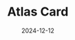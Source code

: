 ---  
layout: startup_page  
title: "Atlas Card"  
id: "atlascard.com"  
permalink: "/atlascardatlascard.com12122024/"  
website: "https://atlascard.com/"  
funding_round: "Series B"  
funding_amount: "$27M"  
investors: "Marathon, Eric Schmidt, Olaf Carlson-Wee, Anton Levy"  
about: "Atlas Card is a members-only concierge service and charge card providing access to exclusive experiences. It offers an intuitive mobile app, text-based concierge, and a premium metal card with features like no preset spending limits and virtual cards. The company focuses on delivering a seamless and high-value spending experience for its members."  
markets: "Fintech, Concierge Services, Financial Services"  
hq: "San Francisco, California, United States"  
founded_year: "2023"  
linkedin: "https://www.linkedin.com/company/atlascard"  
twitter: ""  
instagram: ""  
facebook: ""  
crunchbase: ""  
pitchbook: ""  

date_display: "12-Dec-2024"  
date: "2024-12-12"

# SEO Optimization  
meta_title: "Atlas Card - Series B Funding ($27M)"  
meta_description: "Atlas Card, Atlas Card is a members-only concierge service and charge card providing access to exclusive experiences. It offers an intuitive mobile app, text-base..."  
meta_keywords: "Atlas Card, Fintech, Concierge Services, Financial Services, Series B funding"  
canonical_url: "https://startup.projectstartups.com/atlascardatlascard.com12122024/"  
---